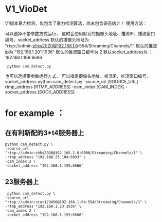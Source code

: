 # V1_VioDet
V1版本暴力检测，仅包含了暴力检测算法，尚未包含姿态估计！
使用方法：


可以选择不带参数方式运行， 这时会使用默认的摄像头地址、推流IP、推流窗口编号、socket_address
默认的摄像头地址为  "rtsp://admin:zhks2020@192.168.1.6:554/Streaming/Channels/1"
默认的推流ip为  "192.168.1.201:1936"
默认的推流窗口编号为 2
默认socket_address为 ：192.168.1.199:6666

     python cam_detect.py

也可以选择带参数运行方式， 可以指定摄像头地址、推流IP、推流窗口编号、socket_address
    python cam_detect.py -source_url [SOURCE_URL] -rtmp_address [RTMP_ADDRESS] -cam_index [CAM_INDEX] -socket_address [SOCK_ADDRESS]

# for example ：

## 在有利新配的3*t4服务器上
    python cam_detect.py \
    -source_url "rtsp://admin:zhks2020@192.168.1.6:8000/Streaming/Channels/1" \
    -rtmp_address "192.168.23.104:8083" \
    -cam_index 2 \
    -socket_address "192.168.1.199:6666"


## 23服务器上
     python cam_detect.py \
    -source_url "rtsp://admin:scut123456@192.168.1.64:554/Streaming/Channels/1" \
    -rtmp_address "192.168.1.23:1936" \
    -cam_index 2 \
    -socket_address "192.168.1.199:6666"

